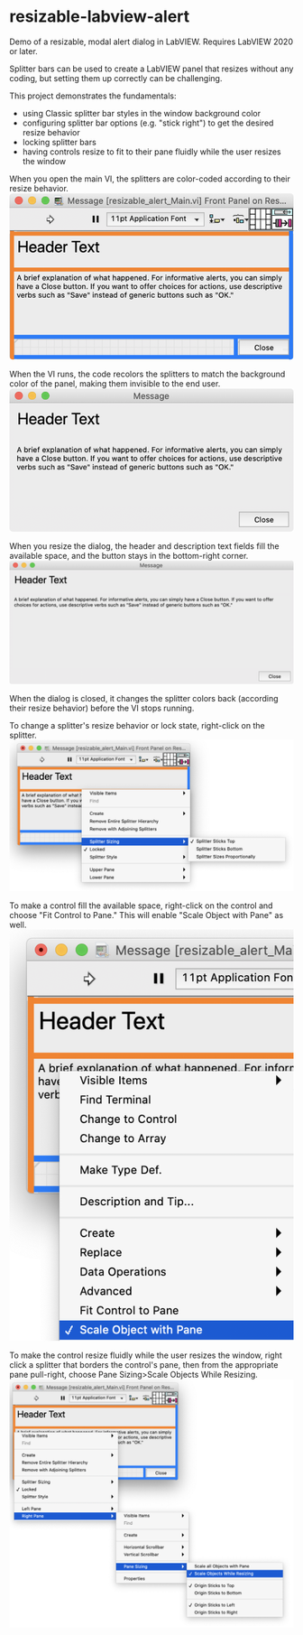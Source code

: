 # resizable-labview-alert
Demo of a resizable, modal alert dialog in LabVIEW. Requires LabVIEW 2020 or later.

Splitter bars can be used to create a LabVIEW panel that resizes without any coding, but setting them up correctly can be challenging.

This project demonstrates the fundamentals:
- using Classic splitter bar styles in the window background color
- configuring splitter bar options (e.g. "stick right") to get the desired resize behavior
- locking splitter bars
- having controls resize to fit to their pane fluidly while the user resizes the window

When you open the main VI, the splitters are color-coded according to their resize behavior. 
![Screenshot of dialog at edit time](dialog_edit.png)

When the VI runs, the code recolors the splitters to match the background color of the panel, making them invisible to the end user. 
![Screenshot of the dialog when rnning](dialog_running.png)

When you resize the dialog, the header and description text fields fill the available space, and the button stays in the bottom-right corner.
![Screenshot of the dialog resized larger](dialog_resized.png)

When the dialog is closed, it changes the splitter colors back (according their resize behavior) before the VI stops running.

To change a splitter's resize behavior or lock state, right-click on the splitter.
![Screenshot of the splitter right-click menu](splitter_menu.png)

To make a control fill the available space, right-click on the control and choose "Fit Control to Pane." This will enable "Scale Object with Pane" as well.
![Screenshot of right-click menu on a control showing Fit Control to Panel and Scale Object with Pane](scale.png)

To make the control resize fluidly while the user resizes the window, right click a splitter that borders the control's pane, then from the appropriate pane pull-right, choose Pane Sizing>Scale Objects While Resizing.
![Screenshot of Splitter right-click menu showing Scale Objects While Resizing](scale_resizing.png)
